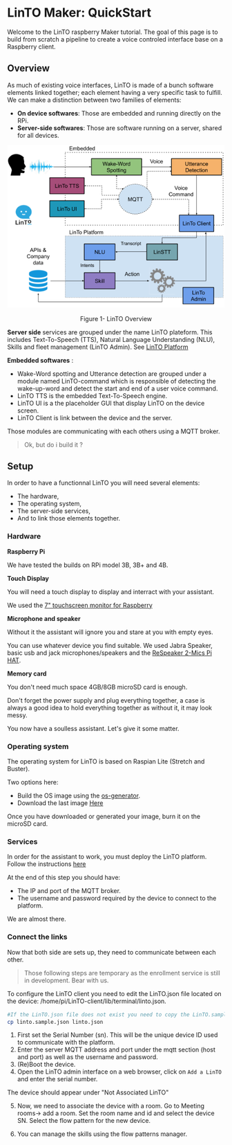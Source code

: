 # LinTO Maker: QuickStart
Welcome to the LinTO raspberry Maker tutorial.
The goal of this page is to build from scratch a pipeline to create a voice controled interface base on a Raspberry client.

## Overview
As much of existing voice interfaces, LinTO is made of a bunch software elements linked together; each element having a very specific task to fulfill.
We can make a distinction between two families of elements:
* **On device softwares**: Those are embedded and running directly on the RPi.
* **Server-side softwares**: Those are software running on a server, shared for all devices.

![overview](../_media/overview_en.png)
<center> Figure 1- LinTO Overview</center>

**Server side** services are grouped under the name LinTO plateform. This includes Text-To-Speech (TTS), Natural Language Understanding (NLU), Skills and fleet management (LinTO Admin). See [LinTO Platform](infra)

**Embedded softwares** :

* Wake-Word spotting and Utterance detection are grouped under a module named LinTO-command which is responsible of detecting the wake-up-word and detect the start and end of a user voice command.
* LinTO TTS is the embedded Text-To-Speech engine.
* LinTO UI is a the placeholder GUI that display LinTO on the device screen.
* LinTO Client is link between the device and the server.

Those modules are communicating with each others using a MQTT broker.

> Ok, but do i build it ?

## Setup
In order to have a functionnal LinTO you will need several elements:

* The hardware,
* The operating system,
* The server-side services,
* And to link those elements together.

### Hardware

**Raspberry Pi** 

We have tested the builds on RPi model 3B, 3B+ and 4B.

**Touch Display**

You will need a touch display to display and interract with your assistant.

We used the [7" touchscreen monitor for Raspberry](https://www.raspberrypi.org/products/raspberry-pi-touch-display/)

**Microphone and speaker**

Without it the assistant will ignore you and stare at you with empty eyes.

You can use whatever device you find suitable. We used Jabra Speaker, basic usb and jack microphones/speakers and the [ReSpeaker 2-Mics Pi HAT](http://wiki.seeedstudio.com/ReSpeaker_2_Mics_Pi_HAT/).

**Memory card**

You don't need much space 4GB/8GB microSD card is enough.

Don't forget the power supply and plug everything together, a case is always a good idea to hold everything together as without it, it may look messy.

You now have a soulless assistant. Let's give it some matter.

### Operating system
The operating system for LinTO is based on Raspian Lite (Stretch and Buster).

Two options here:

* Build the OS image using the [os-generator](client/osgenerator).
* Download the last image [Here]()

Once you have downloaded or generated your image, burn it on the microSD card.

### Services
In order for the assistant to work, you must deploy the LinTO platform.
Follow the instructions [here](https://github.com/LinTO-ai/LinTO-platform-stack)

At the end of this step you should have:
- The IP and port of the MQTT broker.
- The username and password required by the device to connect to the platform.

We are almost there.

### Connect the links
Now that both side are sets up, they need to communicate between each other.

> Those following steps are temporary as the enrollment service is still in development. Bear with us.

To configure the LinTO client you need to edit the LinTO.json file located on the device: /home/pi/LinTO-client/lib/terminal/linto.json.
```bash
#If the LinTO.json file does not exist you need to copy the LinTO.sample.json file.
cp linto.sample.json linto.json
```

1. First set the Serial Number (sn). This will be the unique device ID used to communicate with the platform.
2. Enter the server MQTT address and port under the mqtt section (host and port) as well as the username and password.
3. (Re)Boot the device. 
4. Open the LinTO admin interface on a web browser, click on  `Add a LinTO` and enter the serial number.

The device should appear under "Not Associated LinTO"

5. Now, we need to associate the device with a room. Go to Meeting rooms-> add a room. Set the room name and id and select the device SN. Select the flow pattern for the new device.

6. You can manage the skills using the flow patterns manager.
